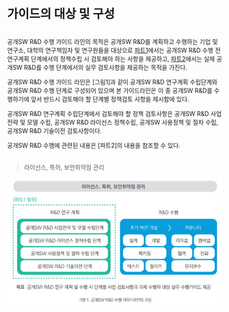 # 가이드의 대상 및 구성

<br>공개SW R&D 수행 가이드 라인의 목적은 공개SW R&D를 계획하고 수행하는 기업 및 연구소, 대학의 연구책임자 및 연구원들을 대상으로 [파트1](https://github.com/iitp-rnd/oss-guideline/tree/main/part1)에서는 공개SW R&D 수행 전 연구계획 단계에서의 정책수립 시 검토해야 하는 사항을 제공하고, [파트2](https://github.com/iitp-rnd/oss-guideline/tree/main/part2)에서는 실제 공개SW R&D를 수행 단계에서의 실무 검토사항을 제공하는 목적을 가진다.

공개SW R&D 수행 가이드 라인은 [그림1]과 같이 공개SW R&D 연구계획 수립단계와 공개SW R&D 수행 단계로 구성되어 있으며 본 가이드라인은 이 중 공개SW R&D를 수행하기에 앞서 반드시 검토해야 할 단계별 정책검토 사항을 제시함에 있다. 

공개SW R&D 연구계획 수립단계에서 검토해야 할 정책 검토사항은 공개SW R&D 사업전략 및 모델 수립, 공개SW R&D 라이선스 정책수립, 공개SW 사용정책 및 절차 수립, 공개SW R&D 기술이전 검토사항이다. 

공개SW R&D 수행에 관련된 내용은 [파트2]의 내용을 참조할 수 있다.  
<br>
>라이선스, 특허, 보안취약점 관리 

<p align="center"><img src="/assets/image1.jpg" alt="그림 1. 공개SW R&D 수행 가이드라인의 구성" title="그림 1. 공개SW R&D 수행 가이드라인의 구성" width="750px"></p><br>